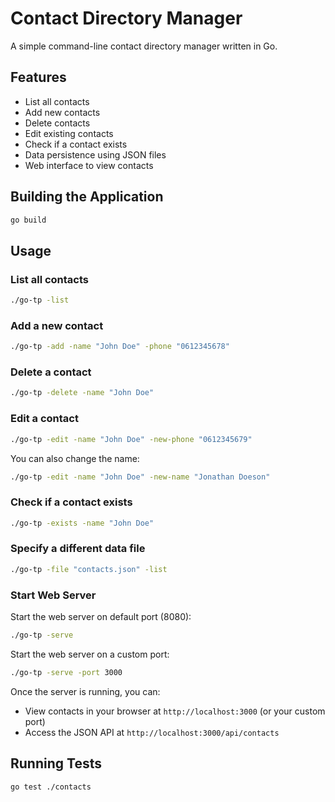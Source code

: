 # Contact Directory Manager

A simple command-line contact directory manager written in Go.

## Features

- List all contacts
- Add new contacts
- Delete contacts
- Edit existing contacts
- Check if a contact exists
- Data persistence using JSON files
- Web interface to view contacts

## Building the Application

```bash
go build
```

## Usage

### List all contacts
```bash
./go-tp -list
```

### Add a new contact
```bash
./go-tp -add -name "John Doe" -phone "0612345678"
```

### Delete a contact
```bash
./go-tp -delete -name "John Doe"
```

### Edit a contact
```bash
./go-tp -edit -name "John Doe" -new-phone "0612345679"
```

You can also change the name:
```bash
./go-tp -edit -name "John Doe" -new-name "Jonathan Doeson"
```

### Check if a contact exists
```bash
./go-tp -exists -name "John Doe"
```

### Specify a different data file
```bash
./go-tp -file "contacts.json" -list
```

### Start Web Server
Start the web server on default port (8080):
```bash
./go-tp -serve
```

Start the web server on a custom port:
```bash
./go-tp -serve -port 3000
```

Once the server is running, you can:
- View contacts in your browser at `http://localhost:3000` (or your custom port)
- Access the JSON API at `http://localhost:3000/api/contacts`

## Running Tests

```bash
go test ./contacts
``` 